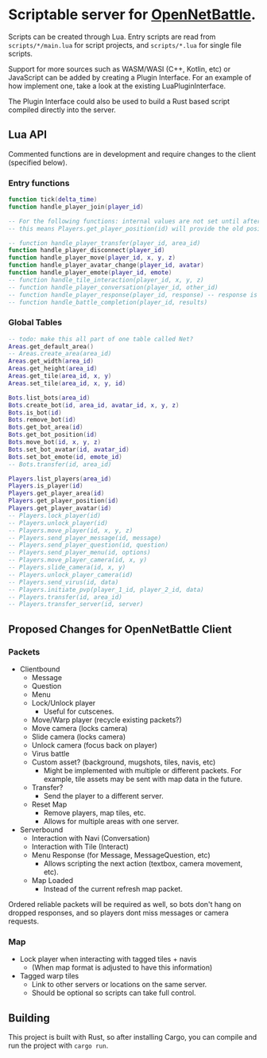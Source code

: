 # Scriptable server for [OpenNetBattle](https://github.com/TheMaverickProgrammer/OpenNetBattle).

Scripts can be created through Lua. Entry scripts are read from `scripts/*/main.lua` for script projects, and `scripts/*.lua` for single file scripts.

Support for more sources such as WASM/WASI (C++, Kotlin, etc) or JavaScript can be added by creating a Plugin Interface. For an example of how implement one, take a look at the existing LuaPluginInterface.

The Plugin Interface could also be used to build a Rust based script compiled directly into the server.

## Lua API

Commented functions are in development and require changes to the client (specified below).

### Entry functions

```Lua
function tick(delta_time)
function handle_player_join(player_id)

-- For the following functions: internal values are not set until after execution
-- this means Players.get_player_position(id) will provide the old position of the player, etc

-- function handle_player_transfer(player_id, area_id)
function handle_player_disconnect(player_id)
function handle_player_move(player_id, x, y, z)
function handle_player_avatar_change(player_id, avatar)
function handle_player_emote(player_id, emote)
-- function handle_tile_interaction(player_id, x, y, z)
-- function handle_player_conversation(player_id, other_id)
-- function handle_player_response(player_id, response) -- response is an index
-- function handle_battle_completion(player_id, results)
```

### Global Tables

```Lua
-- todo: make this all part of one table called Net?
Areas.get_default_area()
-- Areas.create_area(area_id)
Areas.get_width(area_id)
Areas.get_height(area_id)
Areas.get_tile(area_id, x, y)
Areas.set_tile(area_id, x, y, id)

Bots.list_bots(area_id)
Bots.create_bot(id, area_id, avatar_id, x, y, z)
Bots.is_bot(id)
Bots.remove_bot(id)
Bots.get_bot_area(id)
Bots.get_bot_position(id)
Bots.move_bot(id, x, y, z)
Bots.set_bot_avatar(id, avatar_id)
Bots.set_bot_emote(id, emote_id)
-- Bots.transfer(id, area_id)

Players.list_players(area_id)
Players.is_player(id)
Players.get_player_area(id)
Players.get_player_position(id)
Players.get_player_avatar(id)
-- Players.lock_player(id)
-- Players.unlock_player(id)
-- Players.move_player(id, x, y, z)
-- Players.send_player_message(id, message)
-- Players.send_player_question(id, question)
-- Players.send_player_menu(id, options)
-- Players.move_player_camera(id, x, y)
-- Players.slide_camera(id, x, y)
-- Players.unlock_player_camera(id)
-- Players.send_virus(id, data)
-- Players.initiate_pvp(player_1_id, player_2_id, data)
-- Players.transfer(id, area_id)
-- Players.transfer_server(id, server)
```

## Proposed Changes for OpenNetBattle Client

### Packets

- Clientbound
  - Message
  - Question
  - Menu
  - Lock/Unlock player
    - Useful for cutscenes.
  - Move/Warp player (recycle existing packets?)
  - Move camera (locks camera)
  - Slide camera (locks camera)
  - Unlock camera (focus back on player)
  - Virus battle
  - Custom asset? (background, mugshots, tiles, navis, etc)
    - Might be implemented with multiple or different packets.
      For example, tile assets may be sent with map data in the future.
  - Transfer?
    - Send the player to a different server.
  - Reset Map
    - Remove players, map tiles, etc.
    - Allows for multiple areas with one server.
- Serverbound
  - Interaction with Navi (Conversation)
  - Interaction with Tile (Interact)
  - Menu Response (for Message, MessageQuestion, etc)
    - Allows scripting the next action (textbox, camera movement, etc).
  - Map Loaded
    - Instead of the current refresh map packet.

Ordered reliable packets will be required as well, so bots don't hang on dropped responses, and so players dont miss messages or camera requests.

### Map

- Lock player when interacting with tagged tiles + navis
  - (When map format is adjusted to have this information)
- Tagged warp tiles
  - Link to other servers or locations on the same server.
  - Should be optional so scripts can take full control.

## Building

This project is built with Rust, so after installing Cargo, you can compile and run the project with `cargo run`.
